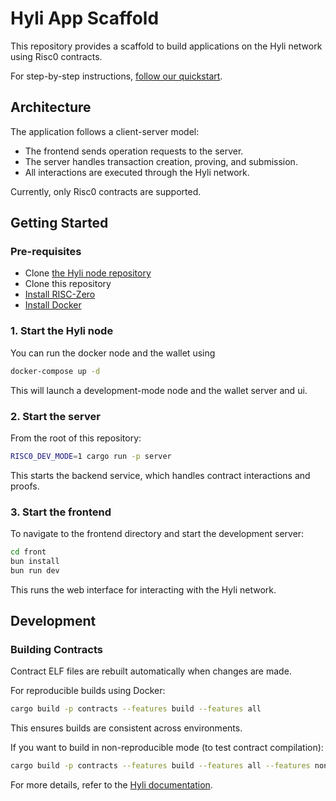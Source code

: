 # Hyli App Scaffold

This repository provides a scaffold to build applications on the Hyli network using Risc0 contracts.

For step-by-step instructions, [follow our quickstart](https://docs.hyli.org/quickstart/run.md).

## Architecture

The application follows a client-server model:

- The frontend sends operation requests to the server.
- The server handles transaction creation, proving, and submission.
- All interactions are executed through the Hyli network.

Currently, only Risc0 contracts are supported.

## Getting Started

### Pre-requisites

- Clone [the Hyli node repository](github.com/hyli-org/hyli)
- Clone this repository
- [Install RISC-Zero](https://dev.risczero.com/api/zkvm/install)
- [Install Docker](https://docs.docker.com/compose/install/)

### 1. Start the Hyli node

You can run the docker node and the wallet using

```bash
docker-compose up -d
```

This will launch a development-mode node and the wallet server and ui.

### 2. Start the server

From the root of this repository:

```bash
RISC0_DEV_MODE=1 cargo run -p server
```

This starts the backend service, which handles contract interactions and proofs.

### 3. Start the frontend

To navigate to the frontend directory and start the development server:

```bash
cd front
bun install
bun run dev
```

This runs the web interface for interacting with the Hyli network.

## Development

### Building Contracts

Contract ELF files are rebuilt automatically when changes are made.

For reproducible builds using Docker:

```bash
cargo build -p contracts --features build --features all
```

This ensures builds are consistent across environments.

If you want to build in non-reproducible mode (to test contract compilation):
```bash
cargo build -p contracts --features build --features all --features nonreproducible
```

For more details, refer to the [Hyli documentation](https://docs.hyli.org).
